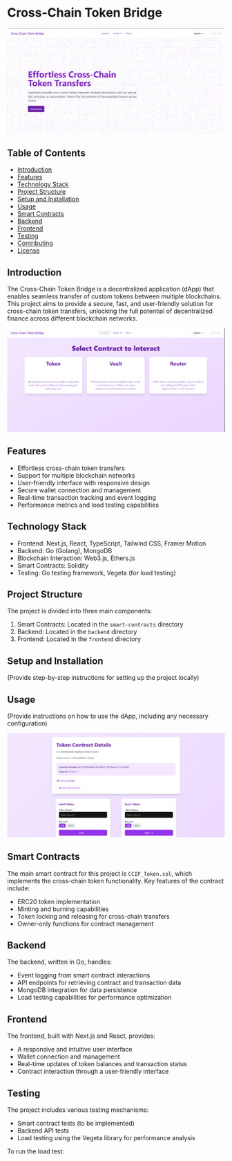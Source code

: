 # Cross-Chain Token Bridge

![Landing Page](frontend/Images/Landing.png)

## Table of Contents
- [Introduction](#introduction)
- [Features](#features)
- [Technology Stack](#technology-stack)
- [Project Structure](#project-structure)
- [Setup and Installation](#setup-and-installation)
- [Usage](#usage)
- [Smart Contracts](#smart-contracts)
- [Backend](#backend)
- [Frontend](#frontend)
- [Testing](#testing)
- [Contributing](#contributing)
- [License](#license)

## Introduction

The Cross-Chain Token Bridge is a decentralized application (dApp) that enables seamless transfer of custom tokens between multiple blockchains. This project aims to provide a secure, fast, and user-friendly solution for cross-chain token transfers, unlocking the full potential of decentralized finance across different blockchain networks.

![Contract Page](frontend/Images/Contracts.png)

## Features

- Effortless cross-chain token transfers
- Support for multiple blockchain networks
- User-friendly interface with responsive design
- Secure wallet connection and management
- Real-time transaction tracking and event logging
- Performance metrics and load testing capabilities

## Technology Stack

- Frontend: Next.js, React, TypeScript, Tailwind CSS, Framer Motion
- Backend: Go (Golang), MongoDB
- Blockchain Interaction: Web3.js, Ethers.js
- Smart Contracts: Solidity
- Testing: Go testing framework, Vegeta (for load testing)

## Project Structure

The project is divided into three main components:

1. Smart Contracts: Located in the `smart-contracts` directory
2. Backend: Located in the `backend` directory
3. Frontend: Located in the `frontend` directory

## Setup and Installation

(Provide step-by-step instructions for setting up the project locally)

## Usage

(Provide instructions on how to use the dApp, including any necessary configuration)

![Token Contract Page](frontend/Images/TokenContract.png)

## Smart Contracts

The main smart contract for this project is `CCIP_Token.sol`, which implements the cross-chain token functionality. Key features of the contract include:

- ERC20 token implementation
- Minting and burning capabilities
- Token locking and releasing for cross-chain transfers
- Owner-only functions for contract management

## Backend

The backend, written in Go, handles:

- Event logging from smart contract interactions
- API endpoints for retrieving contract and transaction data
- MongoDB integration for data persistence
- Load testing capabilities for performance optimization

## Frontend

The frontend, built with Next.js and React, provides:

- A responsive and intuitive user interface
- Wallet connection and management
- Real-time updates of token balances and transaction status
- Contract interaction through a user-friendly interface

## Testing

The project includes various testing mechanisms:

- Smart contract tests (to be implemented)
- Backend API tests
- Load testing using the Vegeta library for performance analysis

To run the load test:
